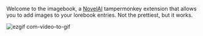 Welcome to the imagebook, a [NovelAI](https://novelai.net/) tampermonkey extension that allows you to add images to your lorebook entries. Not the prettiest, but it works.

![ezgif com-video-to-gif](https://github.com/SalokinGreen/Imagebook/assets/50830205/0b534c7e-4ea3-4063-a3bd-8f2109b004cb)
